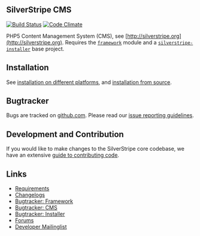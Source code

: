 ## SilverStripe CMS

[![Build Status](https://secure.travis-ci.org/silverstripe/silverstripe-cms.png?branch=3.1)](http://travis-ci.org/silverstripe/silverstripe-cms)
[![Code Climate](https://codeclimate.com/github/silverstripe/silverstripe-cms/badges/gpa.svg)](https://codeclimate.com/github/silverstripe/silverstripe-cms)

PHP5 Content Management System (CMS), see [http://silverstripe.org](http://silverstripe.org). Requires the [`framework`](http://github.com/silverstripe/silverstripe-framework) module and a [`silverstripe-installer`](http://github.com/silverstripe/silverstripe-installer) base project.

## Installation ##

See [installation on different platforms](http://doc.silverstripe.org/framework/en/installation/),
and [installation from source](http://doc.silverstripe.org/framework/en/installation/from-source).

## Bugtracker ##

Bugs are tracked on [github.com](https://github.com/silverstripe/silverstripe-cms/issues). 
Please read our [issue reporting guidelines](http://doc.silverstripe.org/framework/en/misc/contributing/issues).

## Development and Contribution ##

If you would like to make changes to the SilverStripe core codebase, we have an extensive [guide to contributing code](http://doc.silverstripe.org/framework/en/misc/contributing/code).

## Links ##

 * [Requirements](http://doc.silverstripe.org/framework/en/installation/server-requirements)
 * [Changelogs](http://doc.silverstripe.org/framework/en/changelogs/)
 * [Bugtracker: Framework](https://github.com/silverstripe/silverstripe-framework/issues)
 * [Bugtracker: CMS](https://github.com/silverstripe/silverstripe-cms/issues)
 * [Bugtracker: Installer](https://github.com/silverstripe/silverstripe-installer/issues)
 * [Forums](http://silverstripe.org/forums)
 * [Developer Mailinglist](https://groups.google.com/forum/#!forum/silverstripe-dev)
